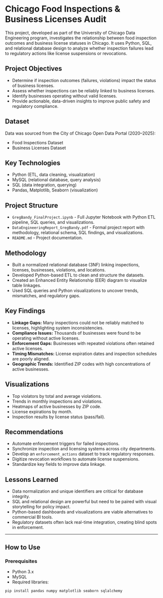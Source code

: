 # Chicago Food Inspections & Business Licenses Audit

This project, developed as part of the University of Chicago Data Engineering program, investigates the relationship between food inspection outcomes and business license statuses in Chicago. It uses Python, SQL, and relational database design to analyze whether inspection failures lead to regulatory actions like license suspensions or revocations.

## Project Objectives

- Determine if inspection outcomes (failures, violations) impact the status of business licenses.
- Assess whether inspections can be reliably linked to business licenses.
- Identify businesses operating without valid licenses.
- Provide actionable, data-driven insights to improve public safety and regulatory compliance.

## Dataset

Data was sourced from the City of Chicago Open Data Portal (2020–2025):
- Food Inspections Dataset
- Business Licenses Dataset

## Key Technologies

- Python (ETL, data cleaning, visualization)
- MySQL (relational database, query analysis)
- SQL (data integration, querying)
- Pandas, Matplotlib, Seaborn (visualization)

## Project Structure

- `GregBandy_FinalProject.ipynb` - Full Jupyter Notebook with Python ETL pipeline, SQL queries, and visualizations.
- `DataEngineeringReport_GregBandy.pdf` - Formal project report with methodology, relational schema, SQL findings, and visualizations.
- `README.md` - Project documentation.

## Methodology

- Built a normalized relational database (3NF) linking inspections, licenses, businesses, violations, and locations.
- Developed Python-based ETL to clean and structure the datasets.
- Created an Enhanced Entity Relationship (EER) diagram to visualize table linkages.
- Used SQL queries and Python visualizations to uncover trends, mismatches, and regulatory gaps.

## Key Findings

- **Linkage Gaps:** Many inspections could not be reliably matched to licenses, highlighting system inconsistencies.
- **Compliance Issues:** Thousands of businesses were found to be operating without active licenses.
- **Enforcement Gaps:** Businesses with repeated violations often retained active licenses.
- **Timing Mismatches:** License expiration dates and inspection schedules are poorly aligned.
- **Geographic Trends:** Identified ZIP codes with high concentrations of active businesses.

## Visualizations

- Top violators by total and average violations.
- Trends in monthly inspections and violations.
- Heatmaps of active businesses by ZIP code.
- License expirations by month.
- Inspection results by license status (pass/fail).

## Recommendations

- Automate enforcement triggers for failed inspections.
- Synchronize inspection and licensing systems across city departments.
- Develop an `enforcement_actions` dataset to track regulatory responses.
- Digitize revocation workflows to automate license suspensions.
- Standardize key fields to improve data linkage.

## Lessons Learned

- Data normalization and unique identifiers are critical for database integrity.
- SQL and relational design are powerful but need to be paired with visual storytelling for policy impact.
- Python-based dashboards and visualizations are viable alternatives to commercial BI tools.
- Regulatory datasets often lack real-time integration, creating blind spots in enforcement.

---

## How to Use

### Prerequisites
- Python 3.x
- MySQL
- Required libraries:
```bash
pip install pandas numpy matplotlib seaborn sqlalchemy
